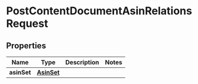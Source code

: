 # PostContentDocumentAsinRelationsRequest

## Properties
Name | Type | Description | Notes
------------ | ------------- | ------------- | -------------
**asinSet** | [**AsinSet**](AsinSet.md) |  | 

